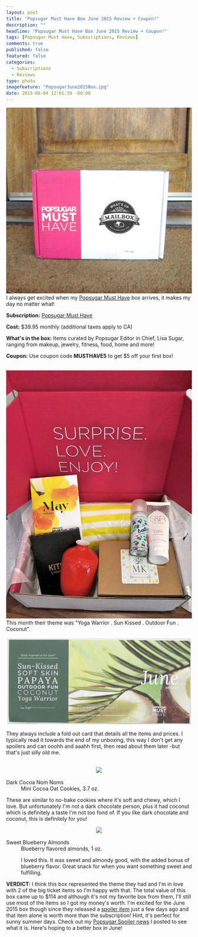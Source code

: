 ```yaml
---
layout: post
title: "Popsugar Must Have Box June 2015 Review + Coupon!"
description: ""
headline: "Popsugar Must Have Box June 2015 Review + Coupon!"
tags: [Popsugar Must Have, Subscriptions, Reviews]
comments: true
published: false
featured: false
categories: 
  - Subscriptions
  - Reviews
type: photo
imagefeature: "PopsugarJune2015Box.jpg"
date: 2015-06-04 12:01:39 -08:00
---
```


<center><img src='/images/PopsugarJune2015Box.jpg'></center>
I always get excited when my <a href="http://http://popsu.gr/vdrb">Popsugar Must Have</a> box arrives, it makes my day no matter what!

<p><b>Subscription:</b> <a href="http://http://popsu.gr/vdrb">Popsugar Must Have</a></p>
<p><b>Cost:</b> $39.95 monthly (additional taxes apply to CA)</p>
<p><b>What's in the box:</b> Items curated by Popsugar Editor in Chief, Lisa Sugar, ranging from makeup, jewelry, fitness, food, home and more!</p>
<p><b>Coupon:</b> Use coupon code <b>MUSTHAVE5</b> to get $5 off your first box!</p>
<br>

<center><img src='/images/PopsugarMay2015OpenBox.jpg'></center>
This month their theme was "Yoga Warrior . Sun Kissed . Outdoor Fun . Coconut".
<br>
<br>

<center><img src='/images/PopsugarJune2015Info.jpg'></center>
<p>They always include a fold out card that details all the items and prices. I typically read it towards the end of my unboxing, this way I don't get any spoilers and can ooohh and aaahh first, then read about them later -but that's just silly old me.</p>
<br>

<center><img src='/images/PopsugarJune2015Item.jpg'></center>
<DL>
<DT>Dark Cocoa Nom Noms</DT>
<DD>Mini Cocoa Oat Cookies, 3.7 oz.</DD>
<p>These are similar to no-bake cookies where it's soft and chewy, which I love. But unfortunately I'm not a dark chocolate person, plus it had coconut which is definitely a taste I'm not too fond of. If you like dark chocolate and coconut, this is definitely for you!</p>
</DL>

<center><img src='/images/PopsugarJune2015Item.jpg'></center>
<DL>
<DT>Sweet Blueberry Almonds</DT>
<DD>Blueberry flavored almonds, 1 oz.<DD>
<p>I loved this. It was sweet and almondy good, with the added bonus of blueberry flavor. Great snack for when you want something sweet and fulfilling.</p>
</DL>

<p><b>VERDICT:</b> I think this box represented the theme they had and I'm in love with 2 of the big ticket items so I'm happy with that. The total value of this box came up to $114 and although it's not my favorite box from them, I'll still use most of the items so I got my money's worth. I'm excited for the June 2015 box though since they released a <a href="http://whatsupmailbox.com/popsugar/Popsugar-June2015-Spoiler/">spoiler item</a> just a few days ago and that item alone is worth more than the subscription! Hint, it's perfect for sunny summer days. Check out my <a href="http://whatsupmailbox.com/popsugar/Popsugar-June2015-Spoiler/">Popsugar Spoiler news</a> I posted to see what it is. Here's hoping to a better box in June!</p>
